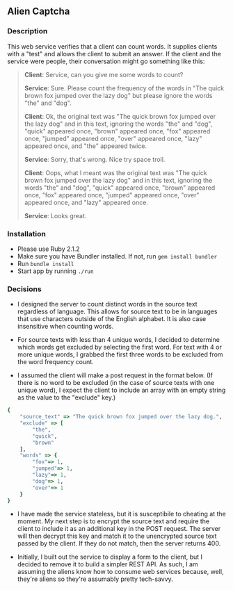 ## Alien Captcha

### Description
This web service verifies that a client can count words. It supplies clients with a "test" and allows the client to submit an answer. If the client and the service were people, their conversation might go something like this:

> **Client**: Service, can you give me some words to count?
> 
> **Service**: Sure. Please count the frequency of the words in "The quick brown fox jumped over the lazy dog" but please ignore the words "the" and "dog".
> 
> **Client**: Ok, the original text was "The quick brown fox jumped over the lazy dog" and in this text, ignoring the words  "the" and "dog", "quick" appeared once, "brown" appeared once, "fox" appeared once, "jumped" appeared once, "over" appeared once, "lazy" appeared once, and "the" appeared twice.
> 
> **Service**: Sorry, that's wrong. Nice try space troll.
> 
> **Client**: Oops, what I meant was the original text was "The quick brown fox jumped over the lazy dog" and in this text, ignoring the words  "the" and "dog", "quick" appeared once, "brown" appeared once, "fox" appeared once, "jumped" appeared once, "over" appeared once, and "lazy" appeared once.
> 
> **Service**: Looks great.

### Installation
+ Please use Ruby 2.1.2
+ Make sure you have Bundler installed. If not, run `gem install bundler`
+ Run `bundle install`
+ Start app by running `./run`

### Decisions
+ I designed the server to count distinct words in the source text regardless of language. This allows for source text to be in languages that use characters outside of the English alphabet. It is also case insensitive when counting words.

+ For source texts with less than 4 unique words, I decided to determine which words get excluded by selecting the first word. For text with 4 or more unique words, I grabbed the first three words to be excluded from the word frequency count.

+ I assumed the client will make a post request in the format below. (If there is no word to be excluded (in the case of source texts with one unique word), I expect the client to include an array with an empty string as the value to the "exclude" key.)
```ruby
{
	"source_text" => "The quick brown fox jumped over the lazy dog.",
	"exclude" => [
		"the", 
		"quick", 
		"brown"
	],
	"words" => {
		"fox"=> 1, 
		"jumped"=> 1, 
		"lazy"=> 1, 
		"dog"=> 1, 
		"over"=> 1
	}
}
```
+ I have made the service stateless, but it is susceptibile to cheating at the moment. My next step is to encrypt the source text and require the client to include it as an additional key in the POST request. The server will then decrypt this key and match it to the unencrypted source text passed by the client. If they do not match, then the server returns 400.

+ Initially, I built out the service to display a form to the client, but I decided to remove it to build a simpler REST API. As such, I am assuming the aliens know how to consume web services because, well, they're aliens so they're assumably pretty tech-savvy.
